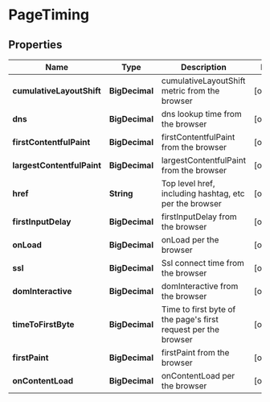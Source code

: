 

# PageTiming


## Properties

| Name | Type | Description | Notes |
|------------ | ------------- | ------------- | -------------|
|**cumulativeLayoutShift** | **BigDecimal** | cumulativeLayoutShift metric from the browser |  [optional] |
|**dns** | **BigDecimal** | dns lookup time from the browser |  [optional] |
|**firstContentfulPaint** | **BigDecimal** | firstContentfulPaint from the browser |  [optional] |
|**largestContentfulPaint** | **BigDecimal** | largestContentfulPaint from the browser |  [optional] |
|**href** | **String** | Top level href, including hashtag, etc per the browser |  [optional] |
|**firstInputDelay** | **BigDecimal** | firstInputDelay from the browser |  [optional] |
|**onLoad** | **BigDecimal** | onLoad per the browser |  [optional] |
|**ssl** | **BigDecimal** | Ssl connect time from the browser |  [optional] |
|**domInteractive** | **BigDecimal** | domInteractive from the browser |  [optional] |
|**timeToFirstByte** | **BigDecimal** | Time to first byte of the page&#39;s first request per the browser |  [optional] |
|**firstPaint** | **BigDecimal** | firstPaint from the browser |  [optional] |
|**onContentLoad** | **BigDecimal** | onContentLoad per the browser |  [optional] |



